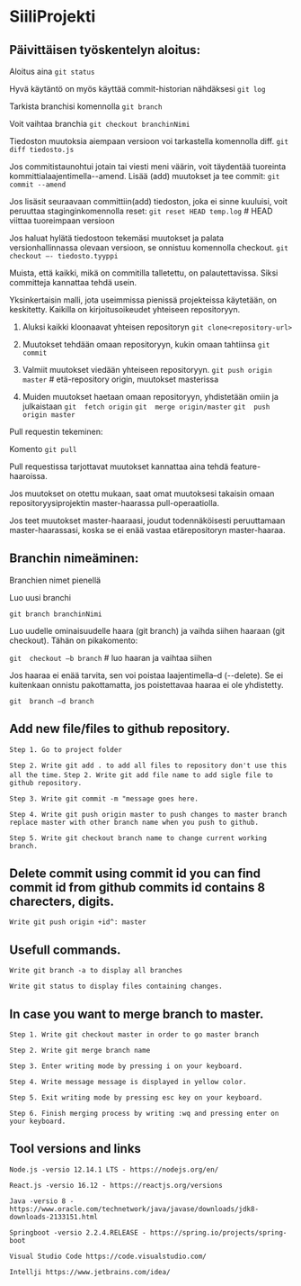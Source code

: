 # SiiliProjekti

## Päivittäisen työskentelyn aloitus:

Aloitus aina `git status`

Hyvä käytäntö on myös käyttää commit-historian nähdäksesi `git log`

Tarkista branchisi komennolla `git branch`

Voit vaihtaa branchia `git checkout branchinNimi`

Tiedoston muutoksia aiempaan versioon voi tarkastella komennolla diff.
`git diff tiedosto.js`

Jos commitistaunohtui jotain tai viesti meni väärin, 
voit täydentää tuoreinta kommittialaajentimella--amend. 
Lisää (add) muutokset ja tee commit:
`git commit --amend`

Jos lisäsit seuraavaan committiin(add) tiedoston, joka ei sinne kuuluisi, voit peruuttaa staginginkomennolla reset:
`git reset HEAD temp.log` # HEAD viittaa tuoreimpaan versioon

Jos haluat hylätä tiedostoon tekemäsi muutokset ja palata versionhallinnassa olevaan versioon, se onnistuu komennolla checkout.
`git checkout –- tiedosto.tyyppi`

Muista, että kaikki, mikä on commitilla talletettu, on palautettavissa. Siksi committeja kannattaa tehdä usein.

Yksinkertaisin malli, jota useimmissa pienissä projekteissa käytetään, on keskitetty. 
Kaikilla on kirjoitusoikeudet yhteiseen repositoryyn. 

1. Aluksi kaikki kloonaavat yhteisen repositoryn 
`git clone<repository-url>`

2. Muutokset tehdään omaan repositoryyn, kukin omaan tahtiinsa 
`git commit`

3. Valmiit muutokset viedään yhteiseen repositoryyn. 
`git push origin master` # etä-repository origin, muutokset masterissa

4. Muiden muutokset haetaan omaan repositoryyn, yhdistetään omiin ja julkaistaan
`git  fetch origin`
`git  merge origin/master`
`git  push origin master`

Pull requestin tekeminen:

Komento `git pull`

Pull requestissa tarjottavat muutokset kannattaa aina tehdä feature-haaroissa.

Jos muutokset on otettu mukaan, saat omat muutoksesi takaisin omaan repositoryysiprojektin master-haarassa pull-operaatiolla.

Jos teet muutokset master-haaraasi, joudut todennäköisesti peruuttamaan master-haarassasi, 
koska se ei enää vastaa etärepositoryn master-haaraa.

## Branchin nimeäminen:

Branchien nimet pienellä

Luo uusi branchi 

`git branch branchinNimi`

Luo uudelle ominaisuudelle haara (git branch) ja vaihda siihen haaraan  (git checkout). Tähän on pikakomento:

`git  checkout –b branch`   # luo haaran ja vaihtaa siihen

Jos haaraa ei enää tarvita, sen voi poistaa laajentimella–d (--delete). 
Se ei kuitenkaan onnistu pakottamatta, jos poistettavaa haaraa ei ole yhdistetty. 

`git  branch –d branch`

## Add new file/files to github repository.
`Step 1. Go to project folder`

`Step 2. Write git add . to add all files to repository don't use this all the time.`
`Step 2. Write git add file name to add sigle file to github repository.`

`Step 3. Write git commit -m "message goes here.`

`Step 4. Write git push origin master to push changes to master branch replace master with other branch name when you push to github.`

`Step 5. Write git checkout branch name to change current working branch.`

## Delete commit using commit id you can find commit id from github commits id contains 8 charecters, digits.

`Write git push origin +id^: master`

## Usefull commands.

`Write git branch -a to display all branches`

`Write git status to display files containing changes.`


## In case you want to merge branch to master.

`Step 1. Write git checkout master in order to go master branch`

`Step 2. Write git merge branch name`

`Step 3. Enter writing mode by pressing i on your keyboard.`

`Step 4. Write message message is displayed in yellow color.`

`Step 5. Exit writing mode by pressing esc key on your keyboard.`

`Step 6. Finish merging process by writing :wq and pressing enter on your keyboard.`


  ## Tool versions and links
   `Node.js -versio 12.14.1 LTS - https://nodejs.org/en/`
   
   `React.js -versio 16.12 - https://reactjs.org/versions`
   
   `Java -versio 8 - https://www.oracle.com/technetwork/java/javase/downloads/jdk8-downloads-2133151.html`
   
   `Springboot -versio 2.2.4.RELEASE - https://spring.io/projects/spring-boot`

   `Visual Studio Code https://code.visualstudio.com/`
   
   `Intellji https://www.jetbrains.com/idea/`
